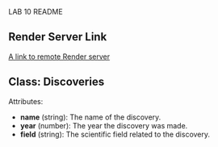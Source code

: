 LAB 10 README

## Render Server Link
[A link to remote Render server](https://f24wb54vargas.onrender.com)


## Class: Discoveries

Attributes:
- **name** (string): The name of the discovery.
- **year** (number): The year the discovery was made.
- **field** (string): The scientific field related to the discovery.
